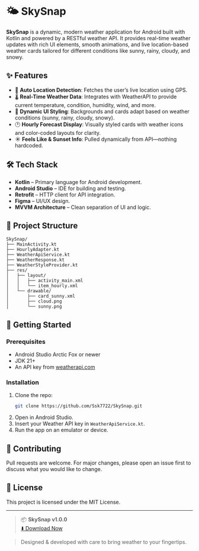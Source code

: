 # 🌤️ SkySnap

**SkySnap** is a dynamic, modern weather application for Android built with Kotlin and powered by a RESTful weather API. It provides real-time weather updates with rich UI elements, smooth animations, and live location-based weather cards tailored for different conditions like sunny, rainy, cloudy, and snowy.

## ✨ Features

- 📍 **Auto Location Detection**: Fetches the user’s live location using GPS.
- 🌡️ **Real-Time Weather Data**: Integrates with WeatherAPI to provide current temperature, condition, humidity, wind, and more.
- 🎨 **Dynamic UI Styling**: Backgrounds and cards adapt based on weather conditions (sunny, rainy, cloudy, snowy).
- 🕐 **Hourly Forecast Display**: Visually styled cards with weather icons and color-coded layouts for clarity.
- ☀️ **Feels Like & Sunset Info**: Pulled dynamically from API—nothing hardcoded.

## 🛠️ Tech Stack

- **Kotlin** – Primary language for Android development.
- **Android Studio** – IDE for building and testing.
- **Retrofit** – HTTP client for API integration.
- **Figma** – UI/UX design.
- **MVVM Architecture** – Clean separation of UI and logic.

## 📁 Project Structure

```
SkySnap/
├── MainActivity.kt
├── HourlyAdapter.kt
├── WeatherApiService.kt
├── WeatherResponse.kt
├── WeatherStyleProvider.kt
├── res/
│   ├── layout/
│   │   ├── activity_main.xml
│   │   └── item_hourly.xml
│   └── drawable/
│       ├── card_sunny.xml
│       ├── cloud.png
│       └── sunny.png
```

## 🚀 Getting Started

### Prerequisites

- Android Studio Arctic Fox or newer
- JDK 21+
- An API key from [weatherapi.com](https://www.weatherapi.com)

### Installation

1. Clone the repo:
   ```bash
   git clone https://github.com/Ssk7722/SkySnap.git
   ```
2. Open in Android Studio.
3. Insert your Weather API key in `WeatherApiService.kt`.
4. Run the app on an emulator or device.

## 🤝 Contributing

Pull requests are welcome. For major changes, please open an issue first to discuss what you would like to change.

## 📄 License

This project is licensed under the MIT License.

---
> 📦 **SkySnap v1.0.0**  
> [⬇️ Download Now](https://github.com/Ssk7722/SkySnap/releases/latest)


> Designed & developed with care to bring weather to your fingertips.

